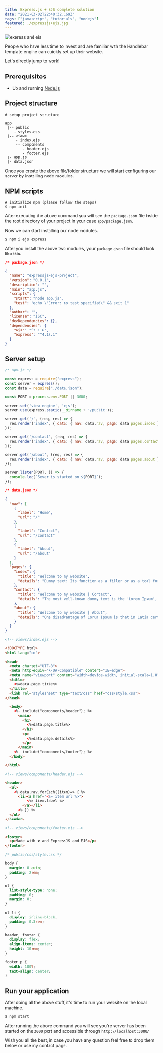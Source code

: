 ```yaml
---
title: Express.js + EJS complete solution
date: "2021-03-02T22:40:32.169Z"
tags: ["javascript", "tutorials", "nodejs"]
featured: ./expressjs+ejs.jpg
---
```

![express and ejs](./expressjs+ejs.jpg)

People who have less time to invest and are familiar with the Handlebar template engine can quickly set up their website.

Let's directly jump to work!

## Prerequisites
- Up and running [Node.js](https://nodejs.org/en/download/)

## Project structure
```
# setup project structure

app
 |-- public
    - styles.css
 |-- views 
     - index.ejs
     -- components
        - header.ejs
        - footer.ejs
 |- app.js
 |- data.json
```
Once you create the above file/folder structure we will start configuring our server by installing node modules.

## NPM scripts
```
# initialize npm (please follow the steps)
$ npm init
```
After executing the above command you will see the `package.json` file inside the root directory of your project in your case `app/package.json`.

Now we can start installing our node modules.
```
$ npm i ejs express
```
After you install the above two modules, your `package.json` file should look like this.

```json
/* package.json */

{
  "name": "expressjs-ejs-project",
  "version": "0.0.1",
  "description": "",
  "main": "app.js",
  "scripts": {
    "start": "node app.js",
    "test": "echo \"Error: no test specified\" && exit 1"
  },
  "author": "",
  "license": "ISC",
  "devDependencies": {},
  "dependencies": {
    "ejs": "^3.1.6",
    "express": "^4.17.1"
  }
}
```

## Server setup
```js
/* app.js */

const express = require("express");
const server = express();
const data = require("./data.json");

const PORT = process.env.PORT || 3000;

server.set('view engine', 'ejs');
server.use(express.static(__dirname + '/public'));

server.get('/', (req, res) => {
  res.render('index', { data: { nav: data.nav, page: data.pages.index }, });
});

server.get('/contact', (req, res) => {
  res.render('index', { data: { nav: data.nav, page: data.pages.contact }, });
});

server.get('/about', (req, res) => {
  res.render('index', { data: { nav: data.nav, page: data.pages.about }, });
});

server.listen(PORT, () => {
  console.log(`Sever is started on ${PORT}`);
});
```
```json
/* data.json */

{
  "nav": [
    {
      "label": "Home",
      "url": "/"
    },
    {
      "label": "Contact",
      "url": "/contact"
    },
    {
      "label": "About",
      "url": "/about"
    }
  ],
  "pages": {
    "index": {
      "title": "Welcome to my website",
      "details": "Dummy text: Its function as a filler or as a tool for comparing the visual impression of different typefaces"
    },
    "contact": {
      "title": "Welcome to my website | Contact",
      "details": "The most well-known dummy text is the 'Lorem Ipsum', which is said to have originated in the 16th century."
    },
    "about": {
      "title": "Welcome to my website | About",
      "details": "One disadvantage of Lorum Ipsum is that in Latin certain letters appear more frequently than others - which creates a distinct visual impression."
    }
  }
}
```

```html
<!-- views/index.ejs -->

<!DOCTYPE html>
<html lang="en">

<head>
  <meta charset="UTF-8">
  <meta http-equiv="X-UA-Compatible" content="IE=edge">
  <meta name="viewport" content="width=device-width, initial-scale=1.0">
  <title>
    <%=data.page.title%>
  </title>
  <link rel="stylesheet" type="text/css" href="css/style.css">
</head>

  <body>
    <%- include("components/header"); %>
      <main>
        <h1>
          <%=data.page.title%>
        </h1>
        <p>
          <%=data.page.details%>
        </p>
      </main>
    <%- include("components/footer"); %>
  </body>

</html>
```

```html
<!-- views/conponents/header.ejs -->

<header>
  <ul>
    <% data.nav.forEach((item)=> { %>
      <li><a href="<%= item.url %>">
          <%= item.label %>
        </a></li>
      <% }) %>
  </ul>
</header>
```

```html
<!-- views/conponents/footer.ejs -->

<footer>
  <p>Made with ❤️ and ExpressJS and EJS</p>
</footer>
```

```css
/* public/css/style.css */

body {
  margin: 0 auto;
  padding: 2rem;
}

ul {
  list-style-type: none;
  padding: 0;
  margin: 0;
}

ul li {
  display: inline-block;
  padding: 0.3rem;
}

header, footer {
  display: flex;
  align-items: center;
  height: 10rem;
}

footer p {
  width: 100%;
  text-align: center;
}
```
## Run your application
After doing all the above stuff, it's time to run your website on the local machine.

`$ npm start`

After running the above command you will see you're server has been started on the `3000` port and accessible through `http://localhost:3000/`

Wish you all the best, in case you have any question feel free to drop them below or use my contact page.